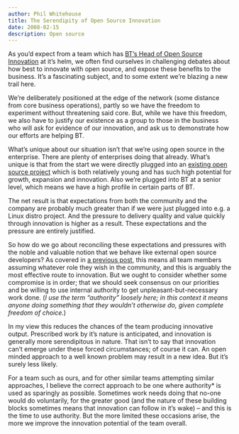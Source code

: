 ```yaml
---
author: Phil Whitehouse
title: The Serendipity of Open Source Innovation
date: 2008-02-15
description: Open source
---
```

As you’d expect from a team which has [BT’s Head of Open Source Innovation](http://jermolene.wordpress.com/) at it’s helm, we often find ourselves in challenging debates about how best to innovate with open source, and expose these benefits to the business. It’s a fascinating subject, and to some extent we’re blazing a new trail here.

We’re deliberately positioned at the edge of the network (some distance from core business operations), partly so we have the freedom to experiment without threatening said core. But, while we have this freedom, we also have to justify our existence as a group to those in the business who will ask for evidence of our innovation, and ask us to demonstrate how our efforts are helping BT.

What’s unique about our situation isn’t that we’re using open source in the enterprise. There are plenty of enterprises doing that already. What’s unique is that from the start we were directly plugged into an [existing open source project](http://www.tiddlywiki.com/) which is both relatively young and has such high potential for growth, expansion and innovation. Also we’re plugged into BT at a senior level, which means we have a high profile in certain parts of BT.

The net result is that expectations from both the community and the company are probably much greater than if we were just plugged into e.g. a Linux distro project. And the pressure to delivery quality and value quickly through innovation is higher as a result. These expectations and the pressure are entirely justified.

So how do we go about reconciling these expectations and pressures with the noble and valuable notion that we behave like external open source developers? As covered in [a previous post](http://philwhitehouse.blogspot.com/2008/01/managing-open-source-projects.html), this means all team members assuming whatever role they wish in the community, and this is arguably the most effective route to innovation. But we ought to consider whether some compromise is in order; that we should seek consensus on our priorities and be willing to use internal authority to get unpleasant-but-necessary work done. (*I use the term “authority” loosely here; in this context it means anyone doing something that they wouldn’t otherwise do, given complete freedom of choice.*)

In my view this reduces the chances of the team producing innovative output. Prescribed work by it’s nature is anticipated, and innovation is generally more serendipitous in nature. That isn’t to say that innovation can’t emerge under these forced circumstances; of course it can. An open minded approach to a well known problem may result in a new idea. But it’s surely less likely.

For a team such as ours, and for other similar teams attempting similar approaches, I believe the correct approach to be one where authority* is used as sparingly as possible. Sometimes work needs doing that no-one would do voluntarily, for the greater good (and the nature of these building blocks sometimes means that innovation can follow in it’s wake) – and this is the time to use authority. But the more limited these occasions arise, the more we improve the innovation potential of the team overall.
